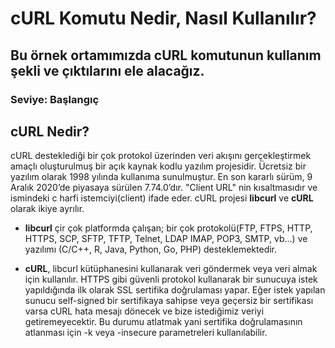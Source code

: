 # cURL Komutu Nedir, Nasıl Kullanılır?

## Bu örnek ortamımızda cURL komutunun kullanım şekli ve çıktılarını ele alacağız.

### Seviye: Başlangıç

  

## cURL Nedir?

  cURL desteklediği bir çok protokol üzerinden veri akışını gerçekleştirmek amaçlı oluşturulmuş bir açık kaynak kodlu yazılım projesidir. Ücretsiz bir yazılım olarak 1998 yılında kullanıma sunulmuştur. En son kararlı sürüm, 9 Aralık 2020’de piyasaya sürülen 7.74.0’dır.
  "Client URL" nin kısaltmasıdır ve ismindeki c harfi istemciyi(client) ifade eder. cURL projesi **libcurl** ve **cURL** olarak ikiye ayrılır. 
  
 +  **libcurl** çir çok platformda çalışan; bir çok protokolü(FTP, FTPS, HTTP, HTTPS, SCP, SFTP, TFTP, Telnet, LDAP IMAP, POP3, SMTP, vb...) ve yazılımı (C/C++, R, Java, Python, Go, PHP) desteklemektedir.
 
+  **cURL**, libcurl kütüphanesini kullanarak veri göndermek veya veri almak için kullanılır. 
HTTPS gibi güvenli protokol kullanarak bir sunucuya istek yapıldığında ilk olarak SSL sertifika doğrulaması yapar. Eğer istek yapılan sunucu self-signed bir sertifikaya sahipse veya geçersiz bir sertifikası varsa cURL hata mesajı dönecek ve bize istediğimiz veriyi getiremeyecektir. Bu durumu atlatmak yani sertifika doğrulamasının atlanması için -k veya -insecure parametreleri kullanılabilir. 